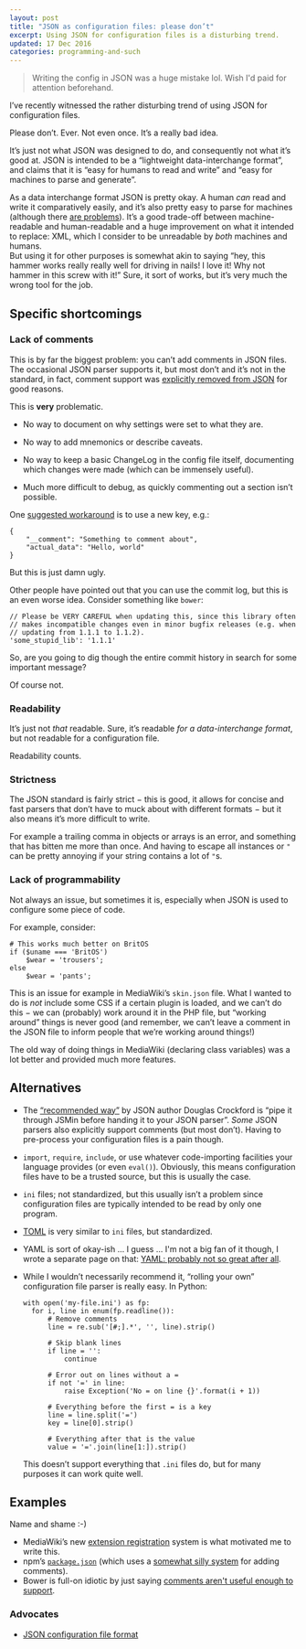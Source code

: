 ```yaml
---
layout: post
title: "JSON as configuration files: please don’t"
excerpt: Using JSON for configuration files is a disturbing trend.
updated: 17 Dec 2016
categories: programming-and-such
---
```


> Writing the config in JSON was a huge mistake lol. Wish I'd paid for attention
> beforehand.

I’ve recently witnessed the rather disturbing trend of using JSON for
configuration files.

Please don’t. Ever. Not even once. It’s a really bad idea.

It’s just not what JSON was designed to do, and consequently not what it’s good
at. JSON is intended to be a “lightweight data-interchange format”, and claims
that it is “easy for humans to read and write” and “easy for machines to parse
and generate”.

As a data interchange format JSON is pretty okay. A human *can* read and write
it comparatively easily, and it’s also pretty easy to parse for machines
(although there [are problems][parse]).
It’s a good trade-off between machine-readable and human-readable and a huge
improvement on what it intended to replace: XML, which I consider to be
unreadable by *both* machines and humans.  
But using it for other purposes is somewhat akin to saying “hey, this hammer
works really really well for driving in nails! I love it! Why not hammer in this
screw with it!” Sure, it sort of works, but it’s very much the wrong tool for
the job.

Specific shortcomings
---------------------

### Lack of comments
This is by far the biggest problem: you can’t add comments in JSON files. The
occasional JSON parser supports it, but most don’t and it’s not in the standard,
in fact, comment support was [explicitly removed from JSON][crockford] for good
reasons.

This is **very** problematic.

- No way to document on why settings were set to what they are.

- No way to add mnemonics or describe caveats.

- No way to keep a basic ChangeLog in the config file itself, documenting which
  changes were made (which can be immensely useful).

- Much more difficult to debug, as quickly commenting out a section isn’t
  possible.

One [suggested workaround](http://stackoverflow.com/a/244858/660921) is to use a
new key, e.g.:

	{
		"__comment": "Something to comment about",
		"actual_data": "Hello, world"
	}

But this is just damn ugly.

Other people have pointed out that you can use the commit log, but this is an
even worse idea. Consider something like `bower`:

	// Please be VERY CAREFUL when updating this, since this library often
	// makes incompatible changes even in minor bugfix releases (e.g. when
	// updating from 1.1.1 to 1.1.2).
	'some_stupid_lib': '1.1.1'

So, are you going to dig though the entire commit history in search for some
important message?

Of course not.

### Readability
It’s just not *that* readable. Sure, it’s readable *for a data-interchange
format*, but not readable for a configuration file.

Readability counts.

### Strictness
The JSON standard is fairly strict − this is good, it allows for concise and
fast parsers that don’t have to muck about with different formats − but it also
means it’s more difficult to write.

For example a trailing comma in objects or arrays is an error, and something
that has bitten me more than once. And having to escape all instances or `"` can
be pretty annoying if your string contains a lot of `"`s.

### Lack of programmability
Not always an issue, but sometimes it is, especially when JSON is used to
configure some piece of code.

For example, consider:

	# This works much better on BritOS
	if ($uname === 'BritOS')
		$wear = 'trousers';
	else
		$wear = 'pants';

This is an issue for example in MediaWiki’s `skin.json` file. What I wanted to
do is *not* include some CSS if a certain plugin is loaded, and we can’t do this
− we can (probably) work around it in the PHP file, but “working around” things
is never good (and remember, we can’t leave a comment in the JSON file to inform
people that we’re working around things!)

The old way of doing things in MediaWiki (declaring class variables) was a lot
better and provided much more features.

Alternatives
------------
- The [“recommended way”][crockford] by JSON author Douglas Crockford is “pipe
  it through JSMin before handing it to your JSON parser”. *Some* JSON parsers
  also explicitly support comments (but most don’t). Having to pre-process your
  configuration files is a pain though.

- `import`, `require`, `include`, or use whatever code-importing facilities your
  language provides (or even `eval()`). Obviously, this means configuration
  files have to be a trusted source, but this is usually the case.

- `ini` files; not standardized, but this usually isn’t a problem since
  configuration files are typically intended to be read by only one program.

- [TOML][toml] is very similar to `ini` files, but standardized.

- YAML is sort of okay-ish ... I guess ... I'm not a big fan of it though, I
  wrote a separate page on that: [YAML: probably not so great after all][yaml].

- While I wouldn’t necessarily recommend it, “rolling your own” configuration
  file parser is really easy. In Python:

	  with open('my-file.ini') as fp:
	  	for i, line in enum(fp.readline()):
	  		# Remove comments
	  		line = re.sub('[#;].*', '', line).strip()

	  		# Skip blank lines
	  		if line = '':
	  			continue

	  		# Error out on lines without a =
	  		if not '=' in line:
	  			raise Exception('No = on line {}'.format(i + 1))

	  		# Everything before the first = is a key
	  		line = line.split('=')
	  		key = line[0].strip()

	  		# Everything after that is the value
	  		value = '='.join(line[1:]).strip()

  This doesn’t support everything that `.ini` files do, but for many purposes
  it can work quite well.

Examples
--------
Name and shame :-)

- MediaWiki’s new [extension registration](https://www.mediawiki.org/wiki/Manual:Extension_registration)
  system is what motivated me to write this.
- npm’s [`package.json`](https://docs.npmjs.com/files/package.json) (which uses
  a [somewhat silly system](http://stackoverflow.com/a/14221781/660921) for adding
  comments).
- Bower is full-on idiotic by just saying [comments aren't useful enough to
  support](https://github.com/bower/bower/issues/1059).

### Advocates
- [JSON configuration file format](http://octodecillion.com/blog/json-data-file-format/)

[crockford]: https://plus.google.com/+DouglasCrockfordEsq/posts/RK8qyGVaGSr
[toml]: https://github.com/toml-lang/toml
[yaml]: http://arp242.net/weblog/yaml_probably_not_so_great_after_all.html
[parse]: http://seriot.ch/parsing_json.php
